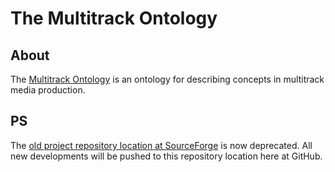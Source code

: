 The Multitrack Ontology
=======================

About
-----

The [Multitrack Ontology](http://purl.org/ontology/studio/multitrack) is an ontology for describing concepts in multitrack media production. 

PS
--

The [old project repository location at SourceForge](http://motools.svn.sourceforge.net/viewvc/motools/studio/) is now deprecated. All new developments will be pushed to this repository location here at GitHub.
